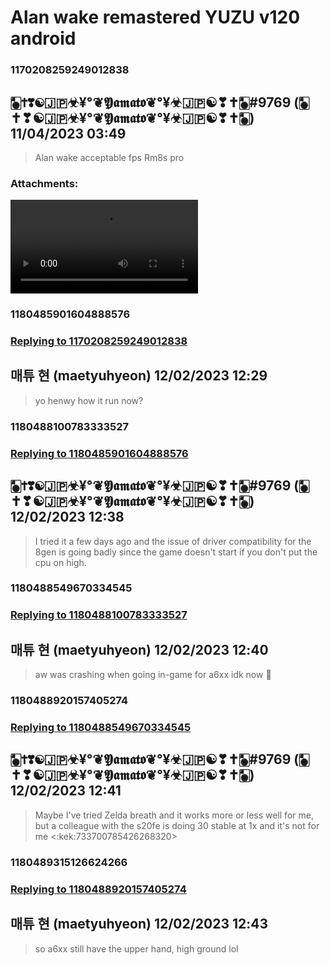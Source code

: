 # Alan wake remastered YUZU v120 android
### 1170208259249012838
## 🀥✝❣☯🇯🇵☣¥°❦𝖄𝖆𝖒𝖆𝖙𝖔❦°¥☣🇯🇵☯❣✝🀥#9769 (🀥✝❣☯🇯🇵☣¥°❦𝖄𝖆𝖒𝖆𝖙𝖔❦°¥☣🇯🇵☯❣✝🀥) 11/04/2023 03:49 

> Alan wake acceptable fps Rm8s pro
### Attachments: 
![Screenrecorder-20231103-212407.mp4](https://yuzudiscordbackup.s3.us-west-2.amazonaws.com/files-media/1170208259249012838_Screenrecorder-20231103-212407.mp4)

### 1180485901604888576
### [Replying to 1170208259249012838](#1170208259249012838)
## 매튜 현 (maetyuhyeon) 12/02/2023 12:29 

> yo henwy how it run now?

### 1180488100783333527
### [Replying to 1180485901604888576](#1180485901604888576)
## 🀥✝❣☯🇯🇵☣¥°❦𝖄𝖆𝖒𝖆𝖙𝖔❦°¥☣🇯🇵☯❣✝🀥#9769 (🀥✝❣☯🇯🇵☣¥°❦𝖄𝖆𝖒𝖆𝖙𝖔❦°¥☣🇯🇵☯❣✝🀥) 12/02/2023 12:38 

> I tried it a few days ago and the issue of driver compatibility for the 8gen is going badly since the game doesn't start if you don't put the cpu on high.

### 1180488549670334545
### [Replying to 1180488100783333527](#1180488100783333527)
## 매튜 현 (maetyuhyeon) 12/02/2023 12:40 

> aw was crashing when going in-game for a6xx idk now 🤔

### 1180488920157405274
### [Replying to 1180488549670334545](#1180488549670334545)
## 🀥✝❣☯🇯🇵☣¥°❦𝖄𝖆𝖒𝖆𝖙𝖔❦°¥☣🇯🇵☯❣✝🀥#9769 (🀥✝❣☯🇯🇵☣¥°❦𝖄𝖆𝖒𝖆𝖙𝖔❦°¥☣🇯🇵☯❣✝🀥) 12/02/2023 12:41 

> Maybe I've tried Zelda breath and it works more or less well for me, but a colleague with the s20fe is doing 30 stable at 1x and it's not for me <:kek:733700785426268320>

### 1180489315126624266
### [Replying to 1180488920157405274](#1180488920157405274)
## 매튜 현 (maetyuhyeon) 12/02/2023 12:43 

> so a6xx still have the upper hand, high ground lol

